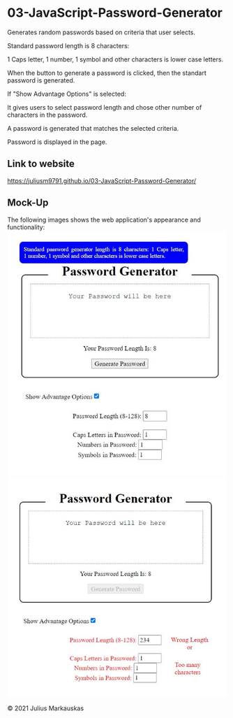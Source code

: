 # 03-JavaScript-Password-Generator

Generates random passwords based on criteria that user selects.

Standard password length is 8 characters: 

1 Caps letter, 1 number, 1 symbol and other characters is lower case letters.

When the button to generate a password is clicked, then the standart password is generated.

If "Show Advantage Options" is selected:

It gives users to select password length and chose other number of characters in the password.

A password is generated that matches the selected criteria.

Password is displayed in the page.

## Link to website

https://juliusm9791.github.io/03-JavaScript-Password-Generator/

## Mock-Up
The following images shows the web application's appearance and functionality:
![The Password Generator 1.](./assets/images/no_error.JPG)
![The Password Generator 1.](./assets/images/error.JPG)


© 2021 Julius Markauskas
